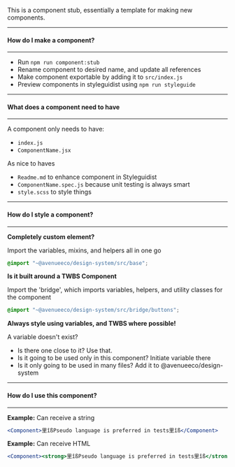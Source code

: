 This is a component stub, essentially a template for making new components.
___
#### **How do I make a component?**
___
  * Run `npm run component:stub`
  * Rename component to desired name, and update all references
  * Make component exportable by adding it to `src/index.js`
  * Preview components in styleguidist using `npm run styleguide`
___
#### **What does a component need to have**
___
A component only needs to have:
  * `index.js`
  * `ComponentName.jsx`

As nice to haves
  * `Readme.md` to enhance component in Styleguidist
  * `ComponentName.spec.js` because unit testing is always smart
  * `style.scss` to style things

___
#### **How do I style a component?**
___
**Completely custom element?**

Import the variables, mixins, and helpers all in one go
```scss
@import "~@avenueeco/design-system/src/base";
```

**Is it built around a TWBS Component**

Import the 'bridge', which imports variables, helpers, and utility classes for the component
```scss
@import "~@avenueeco/design-system/src/bridge/buttons";
```

**Always style using variables, and TWBS where possible!**

A variable doesn't exist?
  * Is there one close to it? Use that.
  * Is it going to be used only in this component? Initiate variable there
  * Is it only going to be used in many files? Add it to @avenueeco/design-system
___
#### **How do I use this component?**
___
**Example:** Can receive a string
```jsx
<Component>里îßPseudo language is preferred in tests里îß</Component>
```

**Example:** Can receive HTML
```jsx
<Component><strong>里îßPseudo language is preferred in tests里îß</strong></Component>
```
